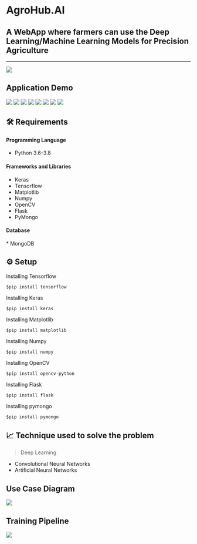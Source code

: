 # AgroHub.AI

<h2>A WebApp where farmers can use the Deep Learning/Machine
Learning Models for Precision Agriculture</h2>

<hr>

<img src="https://github.com/Sathvikrao-5/AgroHub.AI/blob/main/Demo%20Screenshots/home.png">

<h2>Application Demo</h2>
<img src="https://github.com/Sathvikrao-5/AgroHub.AI/blob/main/Demo%20Screenshots/login.png">

<img src="https://github.com/Sathvikrao-5/AgroHub.AI/blob/main/Demo%20Screenshots/home.png">

<img src="https://github.com/Sathvikrao-5/AgroHub.AI/blob/main/Demo%20Screenshots/features.png">

<img src="https://github.com/Sathvikrao-5/AgroHub.AI/blob/main/Demo%20Screenshots/leaf_disease_detection.png">

<img src="https://github.com/Sathvikrao-5/AgroHub.AI/blob/main/Demo%20Screenshots/crop_recommendation.png">

<img src="https://github.com/Hemanthghs/AgroHub.AI/blob/main/Demo%20Screenshots/forum.png">

<img src="https://github.com/Sathvikrao-5/AgroHub.AI/blob/main/Demo%20Screenshots/forum.png">

<img src="https://github.com/Sathvikrao-5/AgroHub.AI/blob/main/Demo%20Screenshots/answer_query.png">
  
  <h2>🛠️ Requirements</h2>

  <h4>Programming Language</h4>
  
*   Python 3.6-3.8
  <h4>Frameworks and Libraries</h4>
  
*   Keras
*   Tensorflow
*   Matplotlib 
*   Numpy 
*   OpenCV 
*   Flask
*   PyMongo
  
<h4>Database</h4>
*   MongoDB
 
  <h2>⚙️ Setup</h2>
  
  Installing Tensorflow
  
    $pip install tensorflow
  
  Installing Keras
  
    $pip install keras
  
  Installing Matplotlib
    
    $pip install matplotlib
  
  Installing Numpy
     
    $pip install numpy
 
  Installing OpenCV
  
    $pip install opencv-python
 
  Installing Flask
  
    $pip install flask
   
  Installing pymongo

    $pip install pymongo
  

  
  <h2>📈 Technique used to solve the problem</h2>
  
  >   Deep Learning
  
  *   Convolutional Neural Networks
  *   Artificial Neural Networks
 
  <h2>Use Case Diagram</h2>
<img src="https://github.com/Sathvikrao-5/AgroHub.AI/blob/main/Demo%20Screenshots/use_case_diagram.png">
 
 <h2> Training Pipeline</h2>
<img src="https://github.com/Sathvikrao-5/AgroHub.AI/blob/main/Demo%20Screenshots/trainingpipeline.png">


